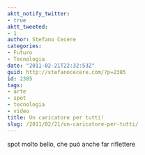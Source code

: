 ```yaml
---
aktt_notify_twitter:
- true
aktt_tweeted:
- 1
author: Stefano Cecere
categories:
- Futuro
- Tecnologia
date: "2011-02-21T22:32:53Z"
guid: http://stefanocecere.com/?p=2385
id: 2385
tags:
- arte
- spot
- tecnologia
- video
title: Un caricatore per tutti!
slug: /2011/02/21/un-caricatore-per-tutti/
---
```


spot molto bello, che può anche far riflettere